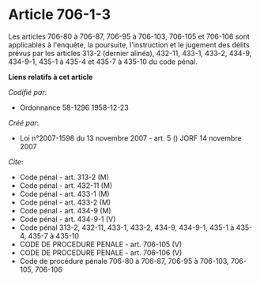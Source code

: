# Article 706-1-3

Les articles 706-80 à 706-87, 706-95 à 706-103, 706-105 et 706-106 sont applicables à l'enquête, la poursuite, l'instruction
et le jugement des délits prévus par les articles 313-2 (dernier alinéa), 432-11, 433-1, 433-2, 434-9, 434-9-1, 435-1 à 435-4
et 435-7 à 435-10 du code pénal.

**Liens relatifs à cet article**

_Codifié par_:

  - Ordonnance 58-1296 1958-12-23

_Créé par_:

  - Loi n°2007-1598 du 13 novembre 2007 - art. 5 () JORF 14 novembre 2007

_Cite_:

  - Code pénal - art. 313-2 (M)
  - Code pénal - art. 432-11 (M)
  - Code pénal - art. 433-1 (M)
  - Code pénal - art. 433-2 (M)
  - Code pénal - art. 434-9 (M)
  - Code pénal - art. 434-9-1 (V)
  - Code pénal 313-2, 432-11, 433-1, 433-2, 434-9, 434-9-1, 435-1 à 435-4, 435-7 à 435-10
  - CODE DE PROCEDURE PENALE - art. 706-105 (V)
  - CODE DE PROCEDURE PENALE - art. 706-106 (V)
  - Code de procédure pénale 706-80 à 706-87, 706-95 à 706-103, 706-105, 706-106
